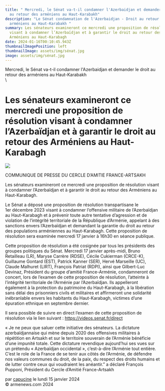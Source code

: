 ```yaml
---
title: " Mercredi, le Sénat va-t-il condamner l'Azerbaidjan et demander le droit
  au retour des arméniens au Haut-Karabakh"
description: "Le Sénat condamnation de l'Azerbaidjan - Droit au retour des
  arméniens au Haut-Karabakh "
summary: Les sénateurs examineront ce mercredi une proposition de résolution
  visant à condamner l’Azerbaïdjan et à garantir le droit au retour des
  Arméniens au Haut-Karabagh
date: 2024-01-16T00:10:45.943Z
thumbnailImagePosition: left
thumbnailImage: assets/img/sénat.jpg
image: assets/img/sénat.jpg
---
```

 Mercredi, le Sénat va-t-il condamner l'Azerbaidjan et demander le droit au retour des arméniens au Haut-Karabakh\
\
<!--StartFragment-->

# Les sénateurs examineront ce mercredi une proposition de résolution visant à condamner l’Azerbaïdjan et à garantir le droit au retour des Arméniens au Haut-Karabagh



![](https://www.armenews.com/local/cache-gd2/3b/991112932f4599ce2ae9a5d8fa904c.jpg)

COMMUNIQUE DE PRESSE DU CERCLE D’AMITIE FRANCE-ARTSAKH

Les sénateurs examineront ce mercredi une proposition de résolution visant à condamner l’Azerbaïdjan et à garantir le droit au retour des Arméniens au Haut-Karabagh.

Le Sénat a déposé une proposition de résolution transpartisane le 1er décembre 2023 visant à condamner l’offensive militaire de l’Azerbaïdjan au Haut-Karabagh et à prévenir toute autre tentative d’agression et de violation de l’intégrité territoriale de la République d’Arménie, appelant à des sanctions envers l’Azerbaïdjan et demandant la garantie du droit au retour des populations arméniennes au Haut-Karabagh. Cette proposition de résolution sera examinée mercredi 17 janvier à 16h30 en séance publique.

Cette proposition de résolution a été cosignée par tous les présidents des groupes politiques du Sénat. Mercredi 17 janvier après-midi, Bruno Retailleau (LR), Maryse Carrère (RDSE), Cécile Cukierman (CRCE-K), Guillaume Gontard (EST), Patrick Kanner (SER), Hervé Marseille (UC), Claude Malhuret (LIRT), François Patriat (RDPI), ainsi que Gilbert-Luc Devinaz, Président du groupe d’amitié France-Arménie, condamneront de concert, lors de l’examen de cette proposition de résolution, l’atteinte à l’intégrité territoriale de l’Arménie par l’Azerbaïdjan. Ils appelleront également à la protection du patrimoine du Haut-Karabagh, à la libération sans délai des prisonniers civils et militaires et affirmeront une solidarité inébranlable envers les habitants du Haut-Karabagh, victimes d’une épuration ethnique en septembre dernier.

Il sera possible de suivre en direct l’examen de cette proposition de résolution via le lien suivant : <https://videos.senat.fr/direct>

« Je ne peux que saluer cette initiative des sénateurs. La dictature azerbaïdjannaise qui mène depuis 2020 des offensives militaires à répétition en Artsakh et sur le territoire souverain de l’Arménie bénéficie d’une impunité totale. Cette dictature revendique aujourd’hui ses vues sur un prétendu « Azerbaïdjan occidental », c’est-à-dire l’Arménie tout entière. C’est le role de la France de se tenir aux côtés de l’Arménie, de défendre nos valeurs communes du droit, de la paix, du respect des droits humains et de lutter contre ceux qui voudraient les anéantir.” a déclaré François Pupponi, Président du Cercle d’Amitié France-Artsakh

par [capucine](https://www.armenews.com/spip.php?page=auteur&id_auteur=541) le lundi 15 janvier 2024\
© armenews.com 2024

<!--EndFragment-->